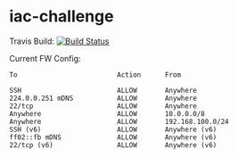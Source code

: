 # iac-challenge

Travis Build: [![Build Status](https://travis-ci.com/tobsval/iac-challenge.svg?branch=master)](https://travis-ci.com/tobsval/iac-challenge)

Current FW Config:

```
To                         Action      From

SSH                        ALLOW       Anywhere
224.0.0.251 mDNS           ALLOW       Anywhere
22/tcp                     ALLOW       Anywhere
Anywhere                   ALLOW       10.0.0.0/8
Anywhere                   ALLOW       192.168.100.0/24
SSH (v6)                   ALLOW       Anywhere (v6)
ff02::fb mDNS              ALLOW       Anywhere (v6)
22/tcp (v6)                ALLOW       Anywhere (v6)
```
